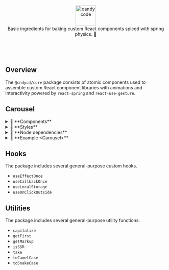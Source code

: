 &nbsp;

&nbsp;

<div align="center">
  <a href="https://candycode.co/">
    <img alt="candycode" src="https://storage.googleapis.com/candycode/candycode.svg" height="64">
  </a>
</div>
<div align="center">
  Basic ingredients for baking custom React components spiced with spring physics. 🧁
</div>

&nbsp;

&nbsp;

## Overview

The `@cndycd/core` package consists of atomic components used to assemble custom React component libraries with animations and interactivity powered by `react-spring` and `react-use-gesture`.


## Carousel

<details><summary>📃 **Components**</summary>

These components can be used to create a custom &lt;Carousel&gt; component. Every rendered component accepts `className` and `style` props (in addition to any other prop accepted by a React DOM node) so custom CSS classes and styles may be applied to supplement the basic required styles. The contents of the included `styles.css` file must be manually added to the project's CSS for the carousel to function.

The &lt;Provider&gt; component must be the parent of all other carousel components and accepts the following props.

| **prop**        | **default**    | type                          | **details**                                                  |
| --------------- | -------------- | ----------------------------- | ------------------------------------------------------------ |
| totalSlides     |                | number                        | **required**<br /><br />the value must match the length of the `children` prop passed to the `<Track>` component |
| orientation     | `'horizontal'` | 'horizontal' or 'vertical'    | determines the orientation of the carousel track             |
| focusMode       | `'auto'`       | 'auto', 'manual', or 'always' | `'auto'`toggles keyboard, mouse, and touch interactivity based on whether or not the carousel is visible in the viewport<br /><br />`'manual'` enables interactivity when the carousel is hovered, clicked, or touched and disables it when something outside the carousel is clicked or touched<br /><br />`'always'` always enables interactivity; best when used for carousels that are permanently visible within in the viewport |
| inViewThreshold | `50`           | number                        | the number of pixels of the carousel that must be visible in the viewport before automatically gaining focus when `focusMode` is set to `'auto'` |
| allowGestures   | `true`         | bool                          | enable or disable mouse and touch gestures                   |
| dragThreshold   | `50`           | number                        | the number of pixels the track must be panned to initiate an automatic slide change |
| allowKeyboard   | `true`         | bool                          | enable or disable keyboard interactivity                     |
| keyboardMode    | `'standard'`   | 'standard' or 'gaming'        | `'standard'` listens to `ArrowUp`, `ArrowLeft`, `ArrowDown`, `ArrowRight` keyboard codes for advancing through slides<br /><br />`'gaming'` listens to `KeyW`, `KeyA`, `KeyS`, and `KeyD` in addition to all `'standard'` keys |
| allowExpansion  | `true`         | bool                          | enable or disable expanded-mode support                      |
| allowFullscreen | `true`         | bool                          | enable or disable fullscreen-mode support                    |


The &lt;Wrapper&gt; component is placed within the &lt;Provider&gt; component and must contain a &lt;Track&gt; component and may optionally include a &lt;Drawer&gt; component or any other React nodes.

The &lt;Track&gt; component is placed within the &lt;Wrapper&gt; component and must contain one or more &lt;Slide&gt; components as direct children. Each &lt;Slide&gt; component contains the contents of one panel of the carousel.

The optional &lt;Drawer&gt; component may be placed placed within the &lt;Wrapper&gt; and can be used to contain one or more control elements or other React nodes.

The following control components include built-in interactivity on click and touch events. They may be placed anywhere within the &lt;Provider&gt; component and can accept a `children` prop to wrap its behavior around any React node.

- &lt;Start&gt; moves to the first slide
- &lt;Backward&gt; moves to the previous slide
- &lt;Forward&gt; moves to the next slide
- &lt;End&gt; moves to the last slide
- &lt;Expand&gt; toggles expanded mode
- &lt;Fullscreen&gt; toggles fullscreen mode
</details>

<details><summary>📃 **Styles**</summary>

### Basic carousel functionality *(required)*

```css
.carousel {
  position: relative;
  display: flex;
  width: 100%;
  height: 100%;
  overflow: hidden;
}

.carousel-intersection-observer {
  position: relative;
  display: flex;
  width: 100%;
  height: 100%;
}

.carousel-track {
  position: relative;
  z-index: 0;
  display: flex;
  height: 100%;
}

.carousel-slide {
  min-width: 100%;
  width: 100%;
  max-width: 100%;
  min-height: 100%;
  height: 100%;
  max-height: 100%;
}

.carousel-slide > * {
  min-width: 100% !important;
  width: 100% !important;
  max-width: 100% !important;
  min-height: 100% !important;
  height: 100% !important;
  max-height: 100% !important;
}

.carousel-slide img {
  pointer-events: none !important;
  user-select: none !important;
}

.carousel-button--disabled {
  opacity: 0.5;
  cursor: not-allowed;
}
```

### Gesture functionality *(optional)*

```css
.carousel--gestures {
  touch-action: none;
}

.carousel--gestures * {
  user-select: none;
}
```

### Expansion functionality *(optional)*

```css
.carousel--expanded {
  position: fixed;
  left: 0;
  right: 0;
  top: 0;
  bottom: 0;
  z-index: 1000;
  background: rgba(0, 0, 0, 0.5);
}
```

### &lt;Drawer&gt; component *(optional)*

```css
.carousel-drawer {
  position: absolute;
  left: 0;
  right: 0;
  bottom: 0;
  z-index: 10;
  display: flex;
  justify-content: space-around;
  align-items: center;
}
```
</details>

<details><summary>📃 **Node dependencies**</summary>

Use of the carousel components in a project requires that the following peer dependencies also be installed.

- `classnames`
- `prop-types`
- `react`
- `react-dom`
- `react-intersection-observer`
- `react-spring`
- `react-use-gesture`
- `react-use-measure`
</details>

<details><summary>📃 **Example &lt;Carousel&gt;**</summary>

```javascript
import React from "react";
import {
  Provider,
  Wrapper,
  Track,
  Slide,
  Drawer,
  Start,
  Backward,
  Forward,
  End,
  Expand,
  Fullscreen,
} from "@cndycd/core/carousel";

export const Carousel = ({ children, ...rest }) => {
  return (
    <Provider totalSlides={children.length ? children.length : 1} {...rest}>
      <Wrapper>
        <Track>
          {children.length ? (
            children.map((child, index) => <Slide key={index}>{child}</Slide>)
          ) : (
            <Slide>{children}</Slide>
          )}
        </Track>
        <Drawer>
          <Start />
          <Backward />
          <Expand />
          <Fullscreen />
          <Forward />
          <End />
        </Drawer>
      </Wrapper>
    </Provider>
  );
};
```
</details>

## Hooks
The package includes several general-purpose custom hooks.

- `useEffectOnce`
- `useCallbackOnce`
- `useLocalStorage`
- `useOnClickOutside`


## Utilities
The package includes several general-purpose utility functions.

- `capitalize`
- `getFirst`
- `getMarkup`
- `isSSR`
- `take`
- `toCamelCase`
- `toSnakeCase`
